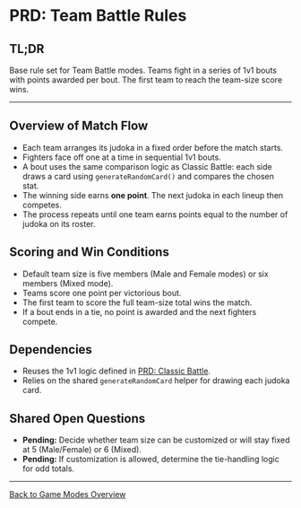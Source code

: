 # PRD: Team Battle Rules

## TL;DR

Base rule set for Team Battle modes. Teams fight in a series of 1v1 bouts with points awarded per bout. The first team to reach the team-size score wins.

---

## Overview of Match Flow

- Each team arranges its judoka in a fixed order before the match starts.
- Fighters face off one at a time in sequential 1v1 bouts.
- A bout uses the same comparison logic as Classic Battle: each side draws a card using `generateRandomCard()` and compares the chosen stat.
- The winning side earns **one point**. The next judoka in each lineup then competes.
- The process repeats until one team earns points equal to the number of judoka on its roster.

## Scoring and Win Conditions

- Default team size is five members (Male and Female modes) or six members (Mixed mode).
- Teams score one point per victorious bout.
- The first team to score the full team-size total wins the match.
- If a bout ends in a tie, no point is awarded and the next fighters compete.

## Dependencies

- Reuses the 1v1 logic defined in [PRD: Classic Battle](prdClassicBattle.md).
- Relies on the shared `generateRandomCard` helper for drawing each judoka card.

## Shared Open Questions

- **Pending:** Decide whether team size can be customized or will stay fixed at 5 (Male/Female) or 6 (Mixed).
- **Pending:** If customization is allowed, determine the tie-handling logic for odd totals.

---

[Back to Game Modes Overview](prdGameModes.md)
